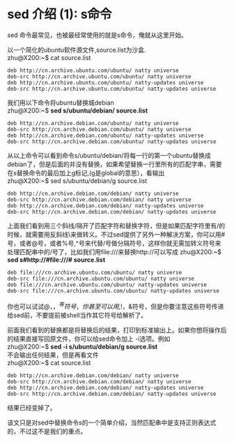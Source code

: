 # sed 介绍 (1): s命令
sed 命令最常见，也被最经常使用的就是s命令，俺就从这里开始。

以一个简化的ubuntu软件源文件,source.list为沙盒.  
zhu@X200:~$ cat source.list

    deb http://cn.archive.ubuntu.com/ubuntu/ natty universe
    deb-src http://cn.archive.ubuntu.com/ubuntu/ natty universe
    deb http://cn.archive.ubuntu.com/ubuntu/ natty-updates universe
    deb-src http://cn.archive.ubuntu.com/ubuntu/ natty-updates universe

我们用以下命令将ubuntu替换城debian  
zhu@X200:~$ **sed s/ubuntu/debian/ source.list**

    deb http://cn.archive.debian.com/ubuntu/ natty universe
    deb-src http://cn.archive.debian.com/ubuntu/ natty universe
    deb http://cn.archive.debian.com/ubuntu/ natty-updates universe
    deb-src http://cn.archive.debian.com/ubuntu/ natty-updates universe

从以上命令可以看到命令s/ubuntu/debian/将每一行的第一个ubuntu替换成debian了，但是后面的并没有替换，如果希望替换一行里所有的匹配字串，需要在s替换命令的最后加上g标记,(g是global的意思），看输出  
zhu@X200:~$ sed s/ubuntu/debian/g source.list

    deb http://cn.archive.debian.com/debian/ natty universe
    deb-src http://cn.archive.debian.com/debian/ natty universe
    deb http://cn.archive.debian.com/debian/ natty-updates universe
    deb-src http://cn.archive.debian.com/debian/ natty-updates universe

上面我们看到用三个斜线/隔开了匹配字符和替换字符，但是如果匹配字符里有/的时候，就需要用反斜线\来做转义。不过sed提供了另外一种解决方案，你可以用#号，或者@号，或者%号,^号来代替/号做分隔符号，这样你就无需加转义符号来处理匹配串中的/号了，比如我们用file:///来替换http://可以写成
zhu@X200:~$ **sed s#http://#file:///# source.list**

    deb file:///cn.archive.ubuntu.com/ubuntu/ natty universe
    deb-src file:///cn.archive.ubuntu.com/ubuntu/ natty universe
    deb file:///cn.archive.ubuntu.com/ubuntu/ natty-updates universe
    deb-src file:///cn.archive.ubuntu.com/ubuntu/ natty-updates universe

你也可以试试@，$，^等符号，你甚至可以用$,!，&符号，但是你要注意这些符号传递给sed前，不要提前被shell当作其它符号给解析了。

前面我们看到的替换都是将替换后的结果，打印到标准输出上。如果你想将操作后的结果直接写回原文件，你可以给sed命令加上 -i选项。例如  
zhu@X200:~$ **sed -i s/ubuntu/debian/g source.list**  
不会输出任何结果，但是再看文件  
zhu@X200:~$ cat source.list

    deb http://cn.archive.debian.com/debian/ natty universe
    deb-src http://cn.archive.debian.com/debian/ natty universe
    deb http://cn.archive.debian.com/debian/ natty-updates universe
    deb-src http://cn.archive.debian.com/debian/ natty-updates universe
结果已经变掉了。

该文只是对sed中替换命令s的一个简单介绍，当然匹配串中是支持正则表达式的，不过这不是我们的重点。
